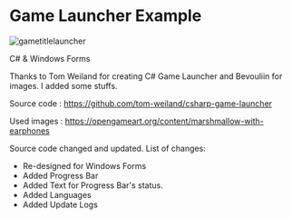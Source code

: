 # Game Launcher Example

![gametitlelauncher](https://user-images.githubusercontent.com/43264365/139593366-b90224f4-5316-43dc-b78c-9441831a9738.png)

C# &amp; Windows Forms

Thanks to Tom Weiland for creating C# Game Launcher and Bevouliin for images. I added some stuffs.

Source code : https://github.com/tom-weiland/csharp-game-launcher

Used images : https://opengameart.org/content/marshmallow-with-earphones

Source code changed and updated. List of changes:
+ Re-designed for Windows Forms
+ Added Progress Bar
+ Added Text for Progress Bar's status.
+ Added Languages	
+ Added Update Logs
